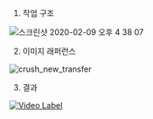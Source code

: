 1. 작업 구조

![스크린샷 2020-02-09 오후 4 38 07](https://user-images.githubusercontent.com/40457277/74098358-9bb9b400-4b5a-11ea-853d-3e48f92910f5.png)

2. 이미지 래퍼런스

![crush_new_transfer](https://user-images.githubusercontent.com/40457277/74098037-a2dec300-4b56-11ea-905b-5e6193ab3a43.png)


3. 결과

[![Video Label](http://img.youtube.com/vi/uUX_dBMB8xKI/0.jpg)](https://youtu.be/UX_dBMB8xKI?t=0s)
